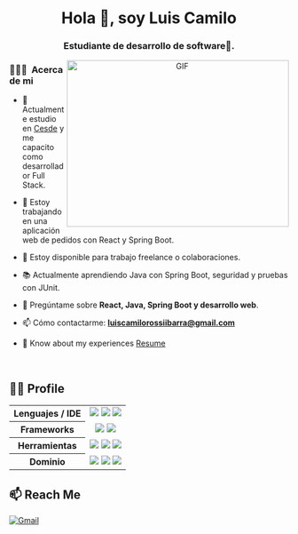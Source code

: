 <h1 align="center">Hola 👋, soy Luis Camilo</h1>
<h3 align="center">Estudiante de desarrollo de software🌟.</h3>

<a target="_blank" align="center">
  <img align="right" top="500" height="300" width="400" alt="GIF" src="https://media.giphy.com/media/SWoSkN6DxTszqIKEqv/giphy.gif">
</a>

### 👨🏻‍💻 &nbsp;Acerca de mi

- 🔭 Actualmente estudio en [Cesde](https://www.cesde.edu.co/) y me capacito como desarrollador Full Stack.

- 🌱 Estoy trabajando en una aplicación web de pedidos con React y Spring Boot.

- 🤝 Estoy disponible para trabajo freelance o colaboraciones.

- 📚 Actualmente aprendiendo Java con Spring Boot, seguridad y pruebas con JUnit.

- 💬 Pregúntame sobre **React, Java, Spring Boot y desarrollo web**.

- 📫 Cómo contactarme: **luiscamilorossiibarra@gmail.com**


- 📄 Know about my experiences <a href="https://github.com/100rabhcsmc/Me.io/blob/master/01SaurabhChavanReactNativeResume.pdf" target="blank">Resume</a>
<br/>

## 👨‍💻 Profile

<div align="center">

<table>
  <tr>
    <th align="center">Lenguajes / IDE</th>
    <td align="center">
      <a href="#"><img src="https://img.shields.io/badge/-Java-007396?style=flat&logo=java&logoColor=white" /></a>
      <a href="#"><img src="https://img.shields.io/badge/-JavaScript-F7DF1E?style=flat&logo=javascript&logoColor=black" /></a>
      <a href="#"><img src="https://img.shields.io/badge/-VS%20Code-007ACC?style=flat&logo=visual-studio-code&logoColor=white" /></a>
    </td>
  </tr>
  <tr>
    <th align="center">Frameworks</th>
    <td align="center">
      <a href="#"><img src="https://img.shields.io/badge/-React-61DAFB?style=flat&logo=react&logoColor=black" /></a>
      <a href="#"><img src="https://img.shields.io/badge/-Spring%20Boot-6DB33F?style=flat&logo=spring-boot&logoColor=white" /></a>
    </td>
  </tr>
  <tr>
    <th align="center">Herramientas</th>
    <td align="center">
      <a href="#"><img src="https://img.shields.io/badge/-Git-F05032?style=flat&logo=git&logoColor=white" /></a>
      <a href="#"><img src="https://img.shields.io/badge/-Postman-FF6C37?style=flat&logo=postman&logoColor=white" /></a>
      <a href="#"><img src="https://img.shields.io/badge/-MySQL-4479A1?style=flat&logo=mysql&logoColor=white" /></a>
    </td>
  </tr>
  <tr>
    <th align="center">Dominio</th>
    <td align="center">
      <a href="#"><img src="https://img.shields.io/badge/-Desarrollo%20Web-blue?style=flat" /></a>
      <a href="#"><img src="https://img.shields.io/badge/-REST%20API-green?style=flat" /></a>
      <a href="#"><img src="https://img.shields.io/badge/-Backend%20Java-orange?style=flat" /></a>
    </td>
  </tr>
</table>

</div>


## 📫 Reach Me

[![Gmail](https://img.shields.io/badge/-TuCorreo-e54448?style=flat&logo=Gmail&logoColor=white)](mailto:luiscamilorossiibarra@gmail.com)

  
